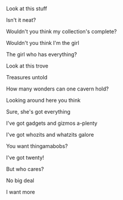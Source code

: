 Look at this stuff

Isn't it neat?

Wouldn't you think my collection's complete?

Wouldn't you think I'm the girl

The girl who has everything?

Look at this trove

Treasures untold

How many wonders can one cavern hold?

Looking around here you think

Sure, she's got everything

I've got gadgets and gizmos a-plenty

I've got whozits and whatzits galore

You want thingamabobs?

I've got twenty!

But who cares?

No big deal

I want more

